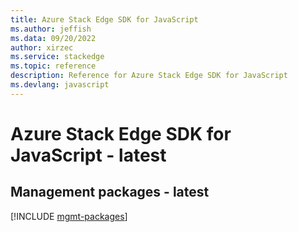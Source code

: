 ```yaml
---
title: Azure Stack Edge SDK for JavaScript
ms.author: jeffish
ms.data: 09/20/2022
author: xirzec
ms.service: stackedge
ms.topic: reference
description: Reference for Azure Stack Edge SDK for JavaScript
ms.devlang: javascript
---
```

# Azure Stack Edge SDK for JavaScript - latest

## Management packages - latest
[!INCLUDE [mgmt-packages](stack-edge-mgmt-index.md)]